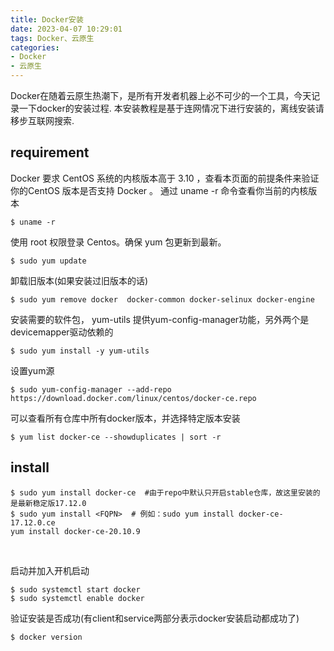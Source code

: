 ```yaml
---
title: Docker安装
date: 2023-04-07 10:29:01
tags: Docker、云原生
categories:
- Docker
- 云原生
---
```


Docker在随着云原生热潮下，是所有开发者机器上必不可少的一个工具，今天记录一下docker的安装过程. 本安装教程是基于连网情况下进行安装的，离线安装请移步互联网搜索.

## requirement
Docker 要求 CentOS 系统的内核版本高于 3.10 ，查看本页面的前提条件来验证你的CentOS 版本是否支持 Docker 。
通过 uname -r 命令查看你当前的内核版本
```
$ uname -r
```
使用 root 权限登录 Centos。确保 yum 包更新到最新。
```
$ sudo yum update
```
卸载旧版本(如果安装过旧版本的话)
```
$ sudo yum remove docker  docker-common docker-selinux docker-engine
```
安装需要的软件包， yum-utils 提供yum-config-manager功能，另外两个是devicemapper驱动依赖的
```
$ sudo yum install -y yum-utils 
```
设置yum源
```
$ sudo yum-config-manager --add-repo https://download.docker.com/linux/centos/docker-ce.repo
```
可以查看所有仓库中所有docker版本，并选择特定版本安装
```
$ yum list docker-ce --showduplicates | sort -r
```

## install
```
$ sudo yum install docker-ce  #由于repo中默认只开启stable仓库，故这里安装的是最新稳定版17.12.0
$ sudo yum install <FQPN>  # 例如：sudo yum install docker-ce-17.12.0.ce
yum install docker-ce-20.10.9
```

 

启动并加入开机启动
```
$ sudo systemctl start docker
$ sudo systemctl enable docker
```
验证安装是否成功(有client和service两部分表示docker安装启动都成功了)
```
$ docker version
```



